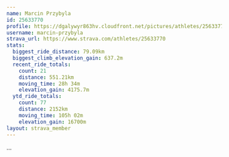 ```yaml
---
name: Marcin Przybyla
id: 25633770
profile: https://dgalywyr863hv.cloudfront.net/pictures/athletes/25633770/12947173/2/large.jpg
username: marcin-przybyla
strava_url: https://www.strava.com/athletes/25633770
stats:
  biggest_ride_distance: 79.09km
  biggest_climb_elevation_gain: 637.2m
  recent_ride_totals:
    count: 21
    distance: 551.21km
    moving_time: 28h 34m
    elevation_gain: 4175.7m
  ytd_ride_totals:
    count: 77
    distance: 2152km
    moving_time: 105h 02m
    elevation_gain: 16700m
layout: strava_member
--- 
```

...
